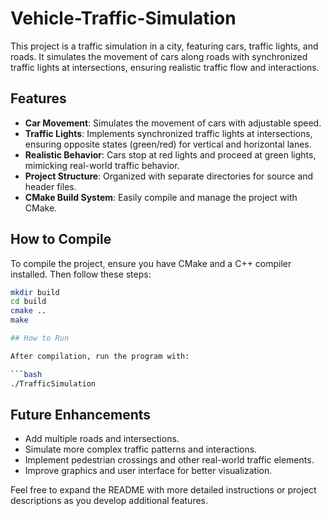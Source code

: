 # Vehicle-Traffic-Simulation

This project is a traffic simulation in a city, featuring cars, traffic lights, and roads. It simulates the movement of cars along roads with synchronized traffic lights at intersections, ensuring realistic traffic flow and interactions.

## Features

- **Car Movement**: Simulates the movement of cars with adjustable speed.
- **Traffic Lights**: Implements synchronized traffic lights at intersections, ensuring opposite states (green/red) for vertical and horizontal lanes.
- **Realistic Behavior**: Cars stop at red lights and proceed at green lights, mimicking real-world traffic behavior.
- **Project Structure**: Organized with separate directories for source and header files.
- **CMake Build System**: Easily compile and manage the project with CMake.

## How to Compile

To compile the project, ensure you have CMake and a C++ compiler installed. Then follow these steps:

```bash
mkdir build
cd build
cmake ..
make

## How to Run

After compilation, run the program with:

```bash
./TrafficSimulation
```

## Future Enhancements
* Add multiple roads and intersections.
* Simulate more complex traffic patterns and interactions.
* Implement pedestrian crossings and other real-world traffic elements.
* Improve graphics and user interface for better visualization.

Feel free to expand the README with more detailed instructions or project descriptions as you develop additional features.